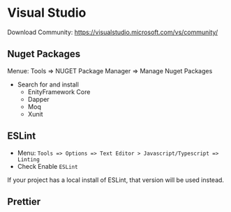 # Visual Studio

Download Community: <https://visualstudio.microsoft.com/vs/community/>

## Nuget Packages

Menue: Tools => NUGET Package Manager => Manage Nuget Packages

- Search for and install
  - EnityFramework Core
  - Dapper
  - Moq
  - Xunit

## ESLint

- Menu: `Tools => Options => Text Editor > Javascript/Typescript => Linting`
- Check Enable `ESLint`

If your project has a local install of ESLint, that version will be used instead.

## Prettier
